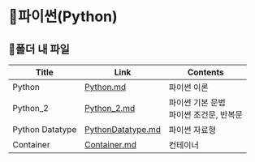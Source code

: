 # 📜파이썬(Python)



## 🛒폴더 내 파일

| Title           | Link                                     | Contents                |
| --------------- | ---------------------------------------- | ----------------------- |
| Python | [Python.md](./Python.md) | 파이썬 이론 |
| Python_2 | [Python_2.md](./Python_2.md) | 파이썬 기본 문법<br />파이썬 조건문, 반복문 |
| Python Datatype | [PythonDatatype.md](./PythonDatatype.md) | 파이썬 자료형 |
| Container | [Container.md](./Container.md) | 컨테이너 |
